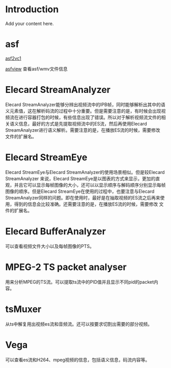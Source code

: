 # Introduction #

Add your content here.

# asf #
[asf2vc1 ](http://www.ftyps.com/unrelated/asf2vc1/)

[asfview](asfview.md)
查看asf/wmv文件信息

# Elecard StreamAnalyzer #

Elecard StreamAnalyzer能够分辨出视频流中的IPB帧，同时能够解析出其中的语义元素值，这在解析码流的过程中十分重要。但是需要注意的是，有时候会出现视频流在进行容器打包的时候，有些信息出现了错误。所以对于解析视频流文件的相关语义信息，最好的方式是先提取视频流中的ES流，然后再使用Elecard StreamAnalyzer进行语义解析。需要注意的是，在播放ES流的时候，需要修改
文件的扩展名。

# Elecard StreamEye #

Elecard StreamEye与Elecard StreamAnalyzer的使用场景相似。但是较Elecard StreamAnalyzer 来说，Elecard StreamEye是以图表的方式来显示，更加的直观，并且它可以显示每帧图像的大小，还可以以显示顺序与解码顺序分别显示每帧图像的顺序。但是Elecard StreamEye在使用的过程中，也要注意与Elecard StreamAnalyzer同样的问题。即在使用时，最好是在抽取视频的ES流之后再来使用，得到的信息会比较准确。还需要注意的是，在播放ES流的时候，需要修改
文件的扩展名。

# Elecard BufferAnalyzer #

可以查看视频文件大小以及每帧图像的PTS。

# MPEG-2 TS packet analyser #

用来分析MPEG的TS流。可以提取ts流中的PID值并且显示不同pid的packet内容。

# tsMuxer #

从ts中解复用出视频es流和音频流。还可以按要求切割出需要的部分视频。

# Vega #

可以查看es流和H264、mpeg视频的信息，包括语义信息，码流内容等。